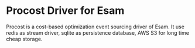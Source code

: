 # Procost Driver for Esam #
Procost is a cost-based optimization event sourcing driver of Esam. It use redis as stream driver, sqlite as persistence database, AWS S3 for long time cheap storage.